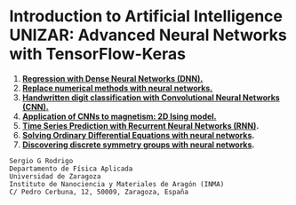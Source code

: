 # **Introduction to Artificial Intelligence UNIZAR: Advanced Neural Networks with TensorFlow-Keras**

1. **[Regression with Dense Neural Networks (DNN).](regression/ai_unizar_course_regression_1.ipynb)**
2. **[Replace numerical methods with neural networks.](eot/ai_unizar_course_scattering.ipynb)**
3. **[Handwritten digit classification with Convolutional Neural Networks (CNN).](minst/ai_unizar_course_classifying_digits_23-24.ipynb)**
4. **[Application of CNNs to magnetism: 2D Ising model.](ising/ai_unizar_course_ising_model.ipynb)**
5. **[Time Series Prediction with Recurrent Neural Networks (RNN)](recurrent_networks/ai_unizar_course_recurrent_neural_networks.ipynb).**
6. **[Solving Ordinary Differential Equations with neural networks](https://github.com/IrisFDTD/PINNs-for-education/tree/v1.0).**
7. **[Discovering discrete symmetry groups with neural networks](https://github.com/pablocalvo7/Symmetry_Seeker_NN).**

```
Sergio G Rodrigo
Departamento de Física Aplicada
Universidad de Zaragoza
Instituto de Nanociencia y Materiales de Aragón (INMA)
C/ Pedro Cerbuna, 12, 50009, Zaragoza, España
```
